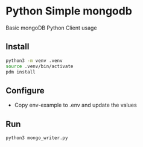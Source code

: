 # Python Simple mongodb

Basic mongoDB Python Client usage

## Install

```bash
python3 -m venv .venv
source .venv/bin/activate
pdm install
```

## Configure

- Copy env-example to .env and update the values

## Run

```bash
python3 mongo_writer.py
```
